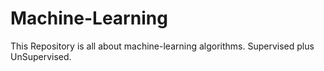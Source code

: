 # Machine-Learning 
This Repository is all about machine-learning algorithms.
Supervised plus UnSupervised.
